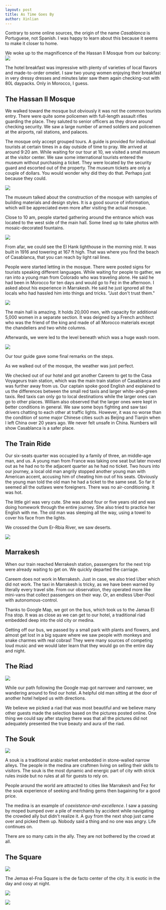 ```yaml
---
layout: post
title: As Time Goes By
author: Xinlian
---
```


Contrary to some online sources, the origin of the name _Casablanca_ is Portuguese, not Spanish.  I was happy to learn about this because it seems to make it closer to home.

We woke up to the magnificence of the Hassan II Mosque from our balcony:
![](https://live.staticflickr.com/65535/48994190018_f16d64cc46_z.jpg)

The hotel breakfast was impressive with plenty of varieties of local flavors and made-to-order omelet.  I saw two young women enjoying their breakfast in very dressy dresses and minutes later saw them again checking-out with 80L daypacks.  Only in Morocco, I guess.

## The Hassan II Mosque

We walked toward the mosque but obviously it was not the common tourists entry.  There were quite some policemen with full-length assault rifles guarding the place.  They saluted to senior officers as they drove around checking security.  We saw a large number of armed soldiers and policemen at the airports, rail stations, and palaces.  

The mosque only accept grouped tours.  A guide is provided for individual tourists at certain times in a day outside of time to pray.  We arrived at around 9:20 am.  While waiting for our tour at 10, we visited a small museum at the visitor center.  We saw some international tourists entered the museum without purchasing a ticket.  They were located by the security guard and escorted out of the property.  The museum tickets are only a couple of dollars.  You would wonder why did they do that.  Perhaps just because they could.

![](https://live.staticflickr.com/65535/48999486281_2bc176b5a1_z.jpg)

The museum talked about the construction of the mosque with samples of building materials and design styles.  It is a good source of information, which will be appreciated even more after visiting the actual mosque.

Close to 10 am, people started gathering around the entrance which was located to the west side of the main hall.  Some lined up to take photos with mosaic-decorated fountains.  

![](https://live.staticflickr.com/65535/48998437842_d14e8a29be_z.jpg)

From afar, we could see the El Hank lighthouse in the morning mist.  It was built in 1916 and towering at 167 ft high.  That was where you find the beach of Casablanca, that you can reach by light rail lines.

People were started letting in the mosque.  There were posted signs for tourists speaking different languages.  While waiting for people to gather, we ran into a young man from Colorado who was traveling alone.  He said he had been in Morocco for ten days and would go to Fez in the afternoon.  I asked about his experience in Marrakesh.  He said he just ignored all the locals who had hassled him into things and tricks.  "Just don't trust them."

![](https://live.staticflickr.com/65535/48999692602_458fe862ef_z.jpg)

The main hall is amazing.  It holds 20,000 men, with capacity for additional 5,000 women in a separate section.  It was deigned by a French architect who was the friend of the king and made of all Morocco materials except the chandeliers and two white columns.  

Afterwards, we were led to the level beneath which was a huge wash room.

![](https://live.staticflickr.com/65535/48995053913_f6b688c3fc_z.jpg)

Our tour guide gave some final remarks on the steps.  

As we walked out of the mosque, the weather was just perfect.

We checked out of our hotel and got another Careem to get to the Casa Voyageurs train station, which was the main train station of Casablanca and was further away from us.  Our captain spoke good English and explained to us the differences between the small red taxis and larger white-and-green taxis.  Red taxis can only go to local destinations while the larger ones can go to other places.  William also observed that the larger ones were kept in better conditions in general.  We saw some boys fighting and saw taxi drivers chatting to each other at traffic lights.  However, it was no worse than the condition of some major Chinese cities such as Beijing and Tianjin when I left China over 20 years ago.  We never felt unsafe in China.  Numbers will show Casablanca is a safer place.

## The Train Ride

Our six-seats quarter was occupied by a family of three, an middle-age man, and us.  A young man from France was taking one seat but later moved out as he had no to the adjacent quarter as he had no ticket.  Two hours into our journey, a local old man angrily stopped another young man with American accent, accusing him of cheating him out of his seats.  Obviously the young man told the old man he had a ticket to the same seat.  So far it seemed all the outlaws were foreigners.  There was no air-conditioning.  It was hot.

The little girl was very cute.  She was about four or five years old and was doing homework through the entire journey.  She also tried to practice her English with me.  The old man was sleeping all the way, using a towel to cover his face from the lights.

We crossed the Oum Er-Rbia River, we saw deserts.

![](https://live.staticflickr.com/65535/48997596171_b6dd9dc8c3_z.jpg)

## Marrakesh

When our train reached Merrakesh station, passengers for the next trip were already waiting to get on.  We quickly departed the carriage.

Careem does not work in Merrakesh.  Just in case, we also tried Uber which did not work.  The taxi in Marrakesh is tricky, as we have been warned by literally every travel site.  From our observation, they operated more like mini-vans that collect passengers on their way.  Or, an endless  Uber-Pool with autonomous-control.  

Thanks to Google Map, we got on the bus, which took us to the Jamaa El Fna stop.  It was as close as we can get to our hotel, a traditional riad embedded deep into the old city or medina.

Getting off our bus, we passed by a small park with plants and flowers, and almost get lost in a big square where we saw people with monkeys and snake charmes with real cobras! They were many sources of competing loud music and we would later learn that they would go on the entire day and night.

## The Riad

![](https://live.staticflickr.com/65535/49001922828_389b658a06_z.jpg)

While our path following the Google map got narrower and narrower, we wandering around to find our hotel.  A helpful old man sitting at the door of another hotel helped us with directions.

We believe we picked a riad that was most beautiful and we believe many other guests made the selection based on the pictures posted online.  One thing we could say after staying there was that all the pictures did not adequately presented the true beauty and aura of the riad.

## The Souk

![](https://live.staticflickr.com/65535/48997581252_6fc1562f6b_z.jpg)

A souk is a traditional arabic market embedded in stone-walled narrow alleys.  The people in the medina are craftmen living on selling their skills to visitors.  The souk is the most dynamic and energic part of city with strick rules inside but no rules at all for guests to rely on.

People around the world are attracted to cities like Marrakesh and Fez for the souk experience of seeking and finding gems then bagaining for a good price.

The medina is an example of _coexistence-and-excellence_.  I saw a passing by moped bumped over a pile of merchants by accident while navigating the crowded ally but didn't realize it.  A guy from the next shop just came over and picked them up.  Nobody said a thing and no one was angry.  Life continues on.

There are so many cats in the ally.  They are not bothered by the crowd at all.

## The Square

![](https://live.staticflickr.com/65535/49002984441_fc4c762810_z.jpg)

The Jemaa el-Fna Square is the de facto center of the city.  It is exotic in the day and cosy  at night.  

![]( https://live.staticflickr.com/65535/49003166382_b74ceeaae0_z.jpg)

![](https://live.staticflickr.com/65535/48998239782_9e8a40fe57_z.jpg)



